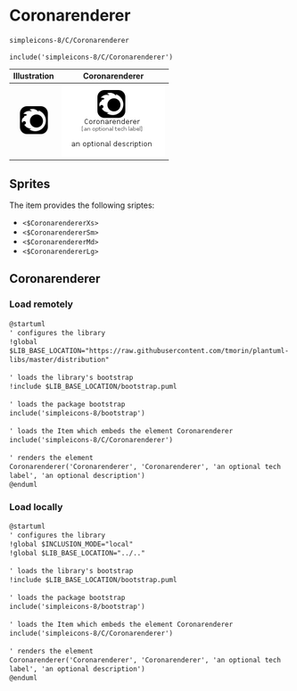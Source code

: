 # Coronarenderer


```text
simpleicons-8/C/Coronarenderer
```

```text
include('simpleicons-8/C/Coronarenderer')
```



| Illustration | Coronarenderer |
| :---: | :---: |
| ![illustration for Illustration](../../simpleicons-8/C/Coronarenderer.png) | ![illustration for Coronarenderer](../../simpleicons-8/C/Coronarenderer.Local.png) |



## Sprites
The item provides the following sriptes:

- `<$CoronarendererXs>`
- `<$CoronarendererSm>`
- `<$CoronarendererMd>`
- `<$CoronarendererLg>`





## Coronarenderer

### Load remotely
```plantuml
@startuml
' configures the library
!global $LIB_BASE_LOCATION="https://raw.githubusercontent.com/tmorin/plantuml-libs/master/distribution"

' loads the library's bootstrap
!include $LIB_BASE_LOCATION/bootstrap.puml

' loads the package bootstrap
include('simpleicons-8/bootstrap')

' loads the Item which embeds the element Coronarenderer
include('simpleicons-8/C/Coronarenderer')

' renders the element
Coronarenderer('Coronarenderer', 'Coronarenderer', 'an optional tech label', 'an optional description')
@enduml
```

### Load locally
```plantuml
@startuml
' configures the library
!global $INCLUSION_MODE="local"
!global $LIB_BASE_LOCATION="../.."

' loads the library's bootstrap
!include $LIB_BASE_LOCATION/bootstrap.puml

' loads the package bootstrap
include('simpleicons-8/bootstrap')

' loads the Item which embeds the element Coronarenderer
include('simpleicons-8/C/Coronarenderer')

' renders the element
Coronarenderer('Coronarenderer', 'Coronarenderer', 'an optional tech label', 'an optional description')
@enduml
```

